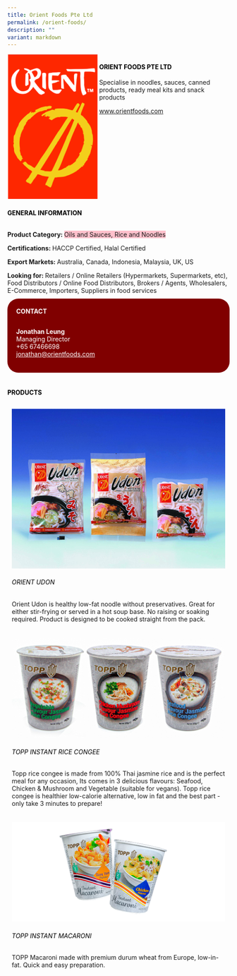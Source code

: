 ```yaml
---
title: Orient Foods Pte Ltd
permalink: /orient-foods/
description: ""
variant: markdown
---
```

<div class="flex-paragraph"> 
<p style="text-transform: uppercase">
</p>
</div> 
<div class="flex-container" style="display: flex; flex-wrap: wrap;"> 
<div class="card sgds" style="flex: 1 1 40%; display: block;">
<img src="/images/orient.png">
</div> 
<div class="card-sgds" style="flex: 1 1 58%; display: block; margin-left: 3px"> 
<h4 style="text-transform: uppercase; color: black;">
<b>Orient Foods PTE LTD
</b>
</h4> 
<p>Specialise in noodles, sauces, canned products, ready meal kits and snack products
</p> 
<p>
<a href="https://www.orientfoods.com" target="_blank">www.orientfoods.com
</a>
</p> 
</div> 
</div> 
<h4 style="text-transform: uppercase; color: black;">
<b>General Information
</b>
</h4> 
<div class="flex-container" style="display: flex; flex-wrap: wrap;"> 
<div class="card sgds" style="flex: 1 1 65%; display: block; align-self: stretch"> 
<div class="flex-paragraph"> 
<p>
<b>Product Category: 
</b>
<span style="background-color: pink; border-radius: 10 px;">Oils and Sauces, Rice and Noodles
</span>
</p> 
<p>
<b>Certifications: 
</b>HACCP Certified, Halal Certified
</p> 
<p>
<b>Export Markets: 
</b>Australia, Canada, Indonesia, Malaysia, UK, US
</p> 
<p style="margin-bottom: 10px;">
<b>Looking for: 
</b>Retailers / Online Retailers (Hypermarkets, Supermarkets, etc), Food Distributors / Online Food Distributors, Brokers / Agents, Wholesalers, E-Commerce, Importers, Suppliers in food services
</p> 
</div> 
</div> 
<div class="card sgds" style="flex: 1 1 35%; padding: 10px; display: block; background-color: maroon; border-radius: 25px; align-self: center;"> 
<h4 style="color: white; margin-top: 10px; margin-left: 10px;">CONTACT
</h4> 
<div class="flex-paragraph"> 
<p style="padding: 10px; color: white;">
<b>Jonathan Leung
</b>
<br>Managing Director
<br>+65 67466698
<br>
<a href="mailto:jonathan@orientfoods.com" style="color: white;">jonathan@orientfoods.com
</a>
</p> 
</div> 
</div> 
</div> 
<br> 
<h4 style="text-transform: uppercase; color: black;">
<b>products
</b>
</h4> 
<div style="display: flex; flex-wrap: wrap;"> 
<div class="card sgds" style="flex: 1 1 47%; margin: 10px; display: block;"> 
<div class="flex-image" style="display: block;">
<img src="/images/orient_product1.jpg">
</div> 
<div class="flex-paragraph"> 
<h6 style="text-transform: uppercase; color: black;">Orient Udon
</h6> 
<p>Orient Udon is healthy low-fat noodle without preservatives. Great for either stir-frying or served in a hot soup base. No raising or soaking required. Product is designed to be cooked straight from the pack.
</p>
</div> 
</div> 
<div class="card sgds" style="flex: 1 1 47%; margin: 10px; display: block;"> 
<div class="flex-image" style="display: block;">
<img src="/images/orient_product2.png">
</div> 
<div class="flex-paragraph"> 
<h6 style="text-transform: uppercase; color: black;">TOPP instant rice congee
</h6> 
<p>Topp rice congee is made from 100% Thai jasmine rice and is the perfect meal for any occasion, Its comes in 3 delicious flavours: Seafood, Chicken &amp; Mushroom and Vegetable (suitable for vegans). Topp rice congee is healthier low-calorie alternative, low in fat and the best part - only take 3 minutes to prepare!
</p>
</div> 
</div> 
<div class="card sgds" style="flex: 1 1 47%; margin: 10px; display: block;"> 
<div class="flex-image" style="display: block;">
<img src="/images/orient_product3.png">
</div> 
<div class="flex-paragraph"> 
<h6 style="text-transform: uppercase; color: black;">TOPP instant Macaroni
</h6> 
<p>TOPP Macaroni made with premium durum wheat from Europe, low-in-fat. Quick and easy preparation.
</p>
</div> 
</div> 
</div>